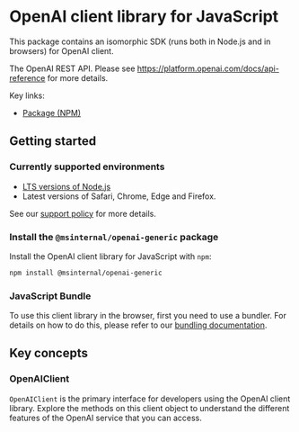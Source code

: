 # OpenAI client library for JavaScript

This package contains an isomorphic SDK (runs both in Node.js and in browsers) for OpenAI client.

The OpenAI REST API. Please see https://platform.openai.com/docs/api-reference for more details.

Key links:

- [Package (NPM)](https://www.npmjs.com/package/@msinternal/openai-generic)

## Getting started

### Currently supported environments

- [LTS versions of Node.js](https://github.com/nodejs/release#release-schedule)
- Latest versions of Safari, Chrome, Edge and Firefox.

See our [support policy](https://github.com/Azure/azure-sdk-for-js/blob/main/SUPPORT.md) for more details.


### Install the `@msinternal/openai-generic` package

Install the OpenAI client library for JavaScript with `npm`:

```bash
npm install @msinternal/openai-generic
```



### JavaScript Bundle
To use this client library in the browser, first you need to use a bundler. For details on how to do this, please refer to our [bundling documentation](https://aka.ms/AzureSDKBundling).

## Key concepts

### OpenAIClient

`OpenAIClient` is the primary interface for developers using the OpenAI client library. Explore the methods on this client object to understand the different features of the OpenAI service that you can access.

